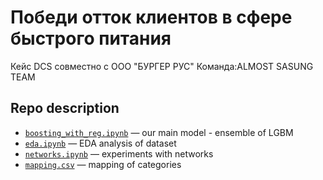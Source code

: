 # Победи отток клиентов в сфере быстрого питания
Кейс DCS совместно с ООО "БУРГЕР РУС" Команда:ALMOST SASUNG TEAM

## Repo description

* [`boosting_with_reg.ipynb`](boosting_with_reg.ipynb) — our main model - ensemble of LGBM
* [`eda.ipynb`](eda.ipynb) — EDA analysis of dataset
* [`networks.ipynb`](networks.ipynb) — experiments with networks
* [`mapping.csv`](networks.ipynb) — mapping of categories
